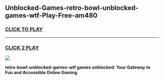 
## Unblocked-Games-retro-bowl-unblocked-games-wtf-Play-Free-am480
<h3>
<a href="https://premium76.site?title=retro-bowl-unblocked-games-wtf&ref=18A1">CLICK TO PLAY</a></h3>
<hr>

<h3>
<a href="https://premium76.site?title=retro-bowl-unblocked-games-wtf&ref=18A1">CLICK 2 PLAY</a>
  
</h3>

<a href="https://premium76.site?title=retro-bowl-unblocked-games-wtf&ref=18A1"><img src="https://clearcache.store/games.png"></a>


**retro-bowl-unblocked-games-wtf games unblocked: Your Gateway to Fun and Accessible Online Gaming**
